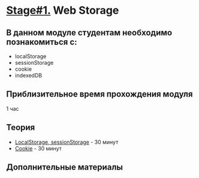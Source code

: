 # [Stage#1.](../../) Web Storage 
## В данном модуле студентам необходимо познакомиться с:
- localStorage
- sessionStorage
- cookie
- indexedDB

## Приблизительное время прохождения модуля
1 час 

## Теория 
- [LocalStorage, sessionStorage](https://learn.javascript.ru/localstorage) - 30 минут
- [Cookie](https://learn.javascript.ru/cookie) - 30 минут

## Дополнительные материалы

